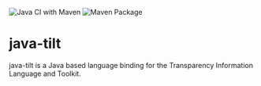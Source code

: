 ![Java CI with Maven](https://github.com/Transparency-Information-Language/java-tilt/workflows/Java%20CI%20with%20Maven/badge.svg) ![Maven Package](https://github.com/Transparency-Information-Language/java-tilt/workflows/Maven%20Package/badge.svg)

# java-tilt
java-tilt is a Java based language binding for the Transparency Information Language and Toolkit.
